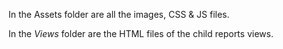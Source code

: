 In the Assets folder are all the images, CSS & JS files.

In the *Views* folder are the HTML files of the child reports views.
